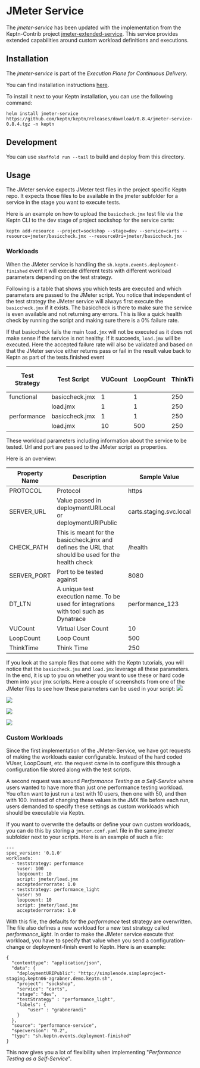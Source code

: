# JMeter Service

The *jmeter-service* has been updated with the implementation from the Keptn-Contrib project [jmeter-extended-service](https://github.com/keptn-contrib/jmeter-extended-service). This service provides extended capabilities around custom workload definitions and executions.

## Installation

The *jmeter-service* is part of the *Execution Plane for Continuous Delivery*.

You can find installation instructions [here](https://keptn.sh/docs/0.8.x/operate/install/#install-keptn).

To install it next to your Keptn installation, you can use the following command:

```console
helm install jmeter-service https://github.com/keptn/keptn/releases/download/0.8.4/jmeter-service-0.8.4.tgz -n keptn
```

## Development

You can use `skaffold run --tail` to build and deploy from this directory.


## Usage

The JMeter service expects JMeter test files in the project specific Keptn repo. It expects those files to be available in the jmeter subfolder for a service in the stage you want to execute tests.

Here is an example on how to upload the `basiccheck.jmx` test file via the Keptn CLI to the dev stage of project sockshop for the service carts:

```
keptn add-resource --project=sockshop --stage=dev --service=carts --resource=jmeter/basiccheck.jmx --resourceUri=jmeter/basiccheck.jmx
```

### Workloads

When the JMeter service is handling the `sh.keptn.events.deployment-finished` event it will execute different tests with different workload parameters depending on the test strategy.

Following is a table that shows you which tests are executed and which parameters are passed to the JMeter script. You notice that independent of the test strategy the JMeter service will always first execute the `basiccheck.jmx` if it exists. The basiccheck is there to make sure the service is even available and not returning any errors. This is like a quick health check by running the script and making sure there is a 0% failure rate.

If that basiccheck fails the main `load.jmx` will not be executed as it does not make sense if the service is not healthy. If it succeeds, `load.jmx` will be executed. Here the accepted failure rate will also be validated and based on that the JMeter service either returns pass or fail in the result value back to Keptn as part of the tests.finished event

| Test Strategy | Test Script     | VUCount | LoopCount | ThinkTime | Accepted Failure Rate |
| ------------- | -----------     | ------- | --------- | --------- | --------------------- |
| functional    | basiccheck.jmx  | 1       | 1         | 250       | 0 |
|               | load.jmx        | 1       | 1         | 250       | 0.1 |
| performance   | basiccheck.jmx  | 1       | 1         | 250       | 0 |
|               | load.jmx        | 10      | 500       | 250       | 0.1 |

These workload parameters including information about the service to be tested. Url and port are passed to the JMeter script as properties.

Here is an overview:

| Property Name | Description | Sample Value |
| ------------- | ----------- | ------------ |
| PROTOCOL      | Protocol    | https |
| SERVER_URL    | Value passed in deploymentURILocal or deploymentURIPublic | carts.staging.svc.local |
| CHECK_PATH    | This is meant for the basiccheck.jmx and defines the URL that should be used for the health check | /health |
| SERVER_PORT   | Port to be tested against | 8080 |
| DT_LTN        | A unique test execution name. To be used for integrations with tool such as Dynatrace | performance_123 |
| VUCount       | Virtual User Count | 10 |
| LoopCount     | Loop Count | 500 |
| ThinkTime     | Think Time | 250 |

If you look at the sample files that come with the Keptn tutorials, you will notice that the `basiccheck.jmx` and `load.jmx` leverage all these parameters. In the end,  it is up to you on whether you want to use these or hard code them into your jmx scripts.
Here a couple of screenshots from one of the JMeter files to see how these parameters can be used in your script:
![](./images/jmeter_threadgroup.png)

![](./images/jmeter_httprequest.png)

![](./images/jmeter_thinktime.png)

![](./images/jmeter_dynatraceheader.png)

### Custom Workloads

Since the first implementation of the JMeter-Service, we have got requests of making the workloads easier configurable. Instead of the hard coded VUser, LoopCount, etc. the request came in to configure this through a configuration file stored along with the test scripts.

A second request was around *Performance Testing as a Self-Service* where users wanted to have more than just one performance testing workload. You often want to just run a test with 10 users, then one with 50, and then with 100. Instead of changing these values in the JMX file before each run, users demanded to specify these settings as custom workloads which should be executable via Keptn.

If you want to overwrite the defaults or define your own custom workloads, you can do this by storing a `jmeter.conf.yaml` file in the same jmeter subfolder next to your scripts. Here is an example of such a file:

```
---
spec_version: '0.1.0'
workloads:
  - teststrategy: performance
    vuser: 100
    loopcount: 10
    script: jmeter/load.jmx
    acceptederrorrate: 1.0
  - teststrategy: performance_light
    vuser: 50
    loopcount: 10
    script: jmeter/load.jmx
    acceptederrorrate: 1.0
```

With this file, the defaults for the *performance* test strategy are overwritten. The file also defines a new workload for a new test strategy called *performance_light*. In order to make the JMeter service execute that workload, you have to specify that value when you send a configuration-change or deployment-finish event to Keptn. Here is an example:

```
{
  "contenttype": "application/json",
  "data": {
    "deploymentURIPublic": "http://simplenode.simpleproject-staging.keptn06-agrabner.demo.keptn.sh",
    "project": "sockshop",
    "service": "carts",
    "stage": "dev",
    "testStrategy" : "performance_light",
    "labels": {
        "user" : "grabnerandi"
    }
  },
  "source": "performance-service",
  "specversion": "0.2",
  "type": "sh.keptn.events.deployment-finished"
}
```

This now gives you a lot of flexibility when implementing "*Performance Testing as a Self-Service*".
